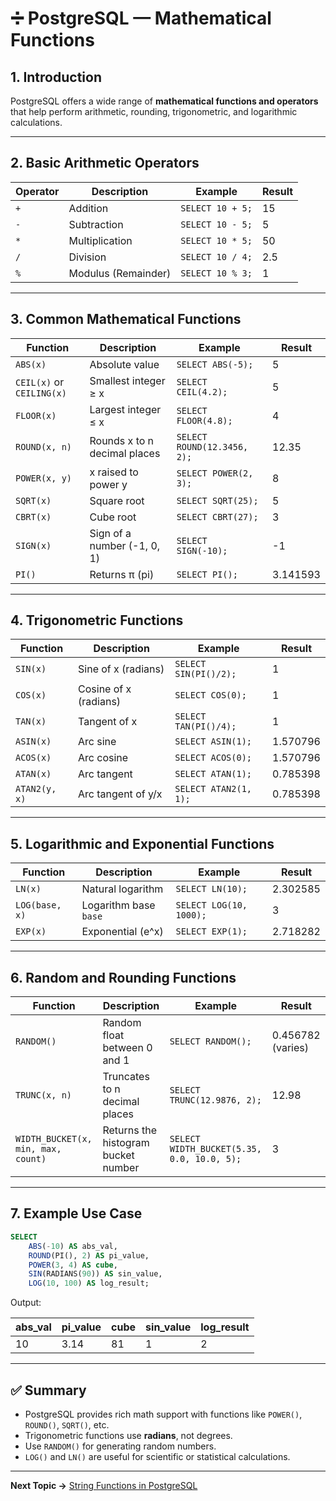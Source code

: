 # ➗ PostgreSQL — Mathematical Functions

## 1. Introduction

PostgreSQL offers a wide range of **mathematical functions and operators** that help perform arithmetic, rounding, trigonometric, and logarithmic calculations.

---

## 2. Basic Arithmetic Operators

| Operator | Description | Example | Result |
|-----------|--------------|----------|---------|
| `+` | Addition | `SELECT 10 + 5;` | 15 |
| `-` | Subtraction | `SELECT 10 - 5;` | 5 |
| `*` | Multiplication | `SELECT 10 * 5;` | 50 |
| `/` | Division | `SELECT 10 / 4;` | 2.5 |
| `%` | Modulus (Remainder) | `SELECT 10 % 3;` | 1 |

---

## 3. Common Mathematical Functions

| Function | Description | Example | Result |
|-----------|--------------|----------|---------|
| `ABS(x)` | Absolute value | `SELECT ABS(-5);` | 5 |
| `CEIL(x)` or `CEILING(x)` | Smallest integer ≥ x | `SELECT CEIL(4.2);` | 5 |
| `FLOOR(x)` | Largest integer ≤ x | `SELECT FLOOR(4.8);` | 4 |
| `ROUND(x, n)` | Rounds x to n decimal places | `SELECT ROUND(12.3456, 2);` | 12.35 |
| `POWER(x, y)` | x raised to power y | `SELECT POWER(2, 3);` | 8 |
| `SQRT(x)` | Square root | `SELECT SQRT(25);` | 5 |
| `CBRT(x)` | Cube root | `SELECT CBRT(27);` | 3 |
| `SIGN(x)` | Sign of a number (-1, 0, 1) | `SELECT SIGN(-10);` | -1 |
| `PI()` | Returns π (pi) | `SELECT PI();` | 3.141593 |

---

## 4. Trigonometric Functions

| Function | Description | Example | Result |
|-----------|--------------|----------|---------|
| `SIN(x)` | Sine of x (radians) | `SELECT SIN(PI()/2);` | 1 |
| `COS(x)` | Cosine of x (radians) | `SELECT COS(0);` | 1 |
| `TAN(x)` | Tangent of x | `SELECT TAN(PI()/4);` | 1 |
| `ASIN(x)` | Arc sine | `SELECT ASIN(1);` | 1.570796 |
| `ACOS(x)` | Arc cosine | `SELECT ACOS(0);` | 1.570796 |
| `ATAN(x)` | Arc tangent | `SELECT ATAN(1);` | 0.785398 |
| `ATAN2(y, x)` | Arc tangent of y/x | `SELECT ATAN2(1, 1);` | 0.785398 |

---

## 5. Logarithmic and Exponential Functions

| Function | Description | Example | Result |
|-----------|--------------|----------|---------|
| `LN(x)` | Natural logarithm | `SELECT LN(10);` | 2.302585 |
| `LOG(base, x)` | Logarithm base `base` | `SELECT LOG(10, 1000);` | 3 |
| `EXP(x)` | Exponential (e^x) | `SELECT EXP(1);` | 2.718282 |

---

## 6. Random and Rounding Functions

| Function | Description | Example | Result |
|-----------|--------------|----------|---------|
| `RANDOM()` | Random float between 0 and 1 | `SELECT RANDOM();` | 0.456782 (varies) |
| `TRUNC(x, n)` | Truncates to n decimal places | `SELECT TRUNC(12.9876, 2);` | 12.98 |
| `WIDTH_BUCKET(x, min, max, count)` | Returns the histogram bucket number | `SELECT WIDTH_BUCKET(5.35, 0.0, 10.0, 5);` | 3 |

---

## 7. Example Use Case

```sql
SELECT
    ABS(-10) AS abs_val,
    ROUND(PI(), 2) AS pi_value,
    POWER(3, 4) AS cube,
    SIN(RADIANS(90)) AS sin_value,
    LOG(10, 100) AS log_result;
```

Output:

| abs_val | pi_value | cube | sin_value | log_result |
|----------|-----------|------|------------|-------------|
| 10 | 3.14 | 81 | 1 | 2 |

---

## ✅ Summary

- PostgreSQL provides rich math support with functions like `POWER()`, `ROUND()`, `SQRT()`, etc.  
- Trigonometric functions use **radians**, not degrees.  
- Use `RANDOM()` for generating random numbers.  
- `LOG()` and `LN()` are useful for scientific or statistical calculations.

---

**Next Topic →** [String Functions in PostgreSQL](./String_Functions.md)
